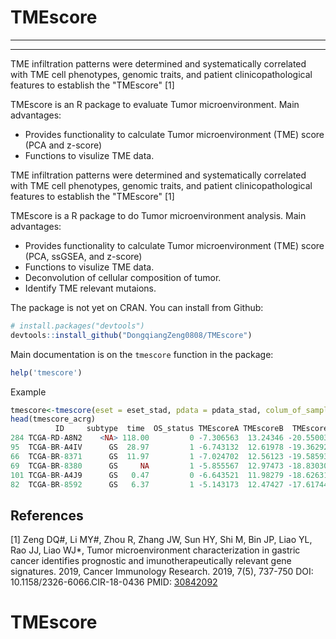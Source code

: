 # TMEscore
--------------------------------------
--------------------------------------

TME infiltration patterns were determined and systematically correlated with TME cell phenotypes, genomic traits, and patient clinicopathological features to establish the "TMEscore" [1]

TMEscore is an R package to evaluate Tumor microenvironment. Main advantages:
- Provides functionality to calculate Tumor microenvironment (TME) score (PCA and z-score)
- Functions to visulize TME data.


TME infiltration patterns were determined and systematically correlated with TME cell phenotypes, genomic traits, and patient clinicopathological features to establish the "TMEscore" [1]

TMEscore is a R package to do Tumor microenvironment analysis. Main advantages:
- Provides functionality to calculate Tumor microenvironment (TME) score (PCA, ssGSEA, and z-score)
- Functions to visulize TME data.
- Deconvolution of cellular composition of tumor.
- Identify TME relevant mutaions.

The package is not yet on CRAN. You can install from Github:

``` r
# install.packages("devtools")
devtools::install_github("DongqiangZeng0808/TMEscore")
```
Main documentation is on the `tmescore` function in the package:

``` r
help('tmescore')
```

Example

``` r
tmescore<-tmescore(eset = eset_stad, pdata = pdata_stad, colum_of_sample = "ID")
head(tmescore_acrg)
          ID     subtype  time  OS_status TMEscoreA TMEscoreB  TMEscore
284 TCGA-RD-A8N2    <NA> 118.00         0 -7.306563  13.24346 -20.55003
95  TCGA-BR-A4IV      GS  28.97         1 -6.743132  12.61978 -19.36292
66  TCGA-BR-8371      GS  11.97         1 -7.024702  12.56123 -19.58593
69  TCGA-BR-8380      GS     NA         1 -5.855567  12.97473 -18.83030
101 TCGA-BR-A4J9      GS   0.47         0 -6.643521  11.98279 -18.62631
82  TCGA-BR-8592      GS   6.37         1 -5.143173  12.47427 -17.61744
```

References
----------
[1] Zeng DQ#, Li MY#, Zhou R, Zhang JW, Sun HY, Shi M, Bin JP, Liao YL, Rao JJ, Liao WJ*, Tumor microenvironment characterization in gastric cancer identifies prognostic and imunotherapeutically relevant gene signatures. 2019, Cancer Immunology Research. 2019, 7(5), 737-750
DOI: 10.1158/2326-6066.CIR-18-0436
PMID: [30842092](https://www.ncbi.nlm.nih.gov/pubmed/30842092)
# TMEscore
